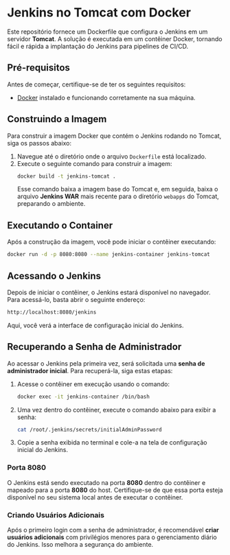 # Jenkins no Tomcat com Docker
Este repositório fornece um Dockerfile que configura o Jenkins em um servidor **Tomcat**. A solução é executada em um contêiner Docker, tornando fácil e rápida a implantação do Jenkins para pipelines de CI/CD.
## Pré-requisitos
Antes de começar, certifique-se de ter os seguintes requisitos:
- [Docker](https://docs.docker.com/get-docker/) instalado e funcionando corretamente na sua máquina.
## Construindo a Imagem
Para construir a imagem Docker que contém o Jenkins rodando no Tomcat, siga os passos abaixo:
1. Navegue até o diretório onde o arquivo `Dockerfile` está localizado.
2. Execute o seguinte comando para construir a imagem:
    ```bash
    docker build -t jenkins-tomcat .
    ```
   Esse comando baixa a imagem base do Tomcat e, em seguida, baixa o arquivo **Jenkins WAR** mais recente para o diretório `webapps` do Tomcat, preparando o ambiente.
## Executando o Container
Após a construção da imagem, você pode iniciar o contêiner executando:
```bash
docker run -d -p 8080:8080 --name jenkins-container jenkins-tomcat
```
## Acessando o Jenkins
Depois de iniciar o contêiner, o Jenkins estará disponível no navegador. Para acessá-lo, basta abrir o seguinte endereço:
```bash
http://localhost:8080/jenkins
```
Aqui, você verá a interface de configuração inicial do Jenkins.
## Recuperando a Senha de Administrador
Ao acessar o Jenkins pela primeira vez, será solicitada uma **senha de administrador inicial**. Para recuperá-la, siga estas etapas:
1. Acesse o contêiner em execução usando o comando:
    ```bash
    docker exec -it jenkins-container /bin/bash
    ```
2. Uma vez dentro do contêiner, execute o comando abaixo para exibir a senha:
    ```bash
    cat /root/.jenkins/secrets/initialAdminPassword
    ```
3. Copie a senha exibida no terminal e cole-a na tela de configuração inicial do Jenkins.
### Porta 8080
O Jenkins está sendo executado na porta **8080** dentro do contêiner e mapeado para a porta **8080** do host. Certifique-se de que essa porta esteja disponível no seu sistema local antes de executar o contêiner.
### Criando Usuários Adicionais
Após o primeiro login com a senha de administrador, é recomendável **criar usuários adicionais** com privilégios menores para o gerenciamento diário do Jenkins. Isso melhora a segurança do ambiente.
